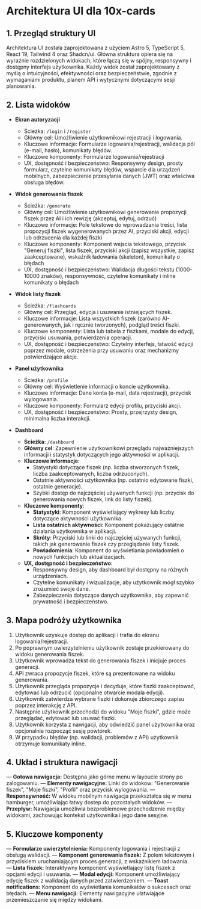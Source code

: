 # Architektura UI dla 10x-cards

## 1. Przegląd struktury UI

Architektura UI została zaprojektowana z użyciem Astro 5, TypeScript 5, React 19, Tailwind 4 oraz Shadcn/ui. Główna struktura opiera się na wyraźnie rozdzielonych widokach, które łączą się w spójny, responsywny i dostępny interfejs użytkownika. Każdy widok został zaprojektowany z myślą o intuicyjności, efektywności oraz bezpieczeństwie, zgodnie z wymaganiami produktu, planem API i wytycznymi dotyczącymi sesji planowania.

## 2. Lista widoków

- **Ekran autoryzacji**
  - Ścieżka: `/login` i `/register`
  - Główny cel: Umożliwienie użytkownikowi rejestracji i logowania.
  - Kluczowe informacje: Formularze logowania/rejestracji, walidacja pól (e-mail, hasło), komunikaty błędów.
  - Kluczowe komponenty: Formularze logowania/rejestracji
  - UX, dostępność i bezpieczeństwo: Responsywny design, prosty formularz, czytelne komunikaty błędów, wsparcie dla urządzeń mobilnych, zabezpieczenie przesyłania danych (JWT) oraz właściwa obsługa błędów.

- **Widok generowania fiszek**
  - Ścieżka: `/generate`
  - Główny cel: Umożliwienie użytkownikowi generowanie propozycji fiszek przez AI i ich rewizję (akceptuj, edytuj, odrzuć)
  - Kluczowe informacje: Pole tekstowe do wprowadzania treści, lista propozycji fiszek wygenerowanych przez AI, przyciski akcji, edycji lub odrzucenia dla każdej fiszki
  - Kluczowe komponenty: Komponent wejscia tekstowego, przycisk "Generuj fiszki", lista fiszek, przyciski akcji (zapisz wszystkie, zapisz zaakceptowane), wskaźnik ładowania (skeleton), komunikaty o błędach
  - UX, dostępność i bezpieczeństwo: Walidacja długości tekstu  (1000-10000 znaków), responsywność, czytelne komunikaty i inline komunikaty o błędach

- **Widok listy fiszek**
  - Ścieżka: `/flashcards`
  - Główny cel: Przegląd, edycja i usuwanie istniejących fiszek.
  - Kluczowe informacje: Lista wszystkich fiszek (zarówno AI-generowanych, jak i ręcznie tworzonych), podgląd treści fiszki.
  - Kluczowe komponenty: Lista lub tabela z fiszkami, modale do edycji, przyciski usuwania, potwierdzenia operacji.
  - UX, dostępność i bezpieczeństwo: Czytelny interfejs, łatwość edycji poprzez modale, ostrzeżenia przy usuwaniu oraz mechanizmy potwierdzające akcje.

- **Panel użytkownika**
  - Ścieżka: `/profile`
  - Główny cel: Wyświetlenie informacji o koncie użytkownika.
  - Kluczowe informacje: Dane konta (e-mail, data rejestracji), przycisk wylogowania.
  - Kluczowe komponenty: Formularz edycji profilu, przyciski akcji.
  - UX, dostępność i bezpieczeństwo: Prosty, przejrzysty design, minimalna liczba interakcji.

- **Dashboard**
  - **Ścieżka**: `/dashboard`
  - **Główny cel**: Zapewnienie użytkownikowi przeglądu najważniejszych informacji i statystyk dotyczących jego aktywności w aplikacji.
  - **Kluczowe informacje**:
    - Statystyki dotyczące fiszek (np. liczba stworzonych fiszek, liczba zaakceptowanych, liczba odrzuconych).
    - Ostatnie aktywności użytkownika (np. ostatnio edytowane fiszki, ostatnie generacje).
    - Szybki dostęp do najczęściej używanych funkcji (np. przycisk do generowania nowych fiszek, link do listy fiszek).
  - **Kluczowe komponenty**:
    - **Statystyki**: Komponent wyświetlający wykresy lub liczby dotyczące aktywności użytkownika.
    - **Lista ostatnich aktywności**: Komponent pokazujący ostatnie działania użytkownika w aplikacji.
    - **Skróty**: Przyciski lub linki do najczęściej używanych funkcji, takich jak generowanie fiszek czy przeglądanie listy fiszek.
    - **Powiadomienia**: Komponent do wyświetlania powiadomień o nowych funkcjach lub aktualizacjach.
  - **UX, dostępność i bezpieczeństwo**:
    - Responsywny design, aby dashboard był dostępny na różnych urządzeniach.
    - Czytelne komunikaty i wizualizacje, aby użytkownik mógł szybko zrozumieć swoje dane.
    - Zabezpieczenia dotyczące danych użytkownika, aby zapewnić prywatność i bezpieczeństwo.

## 3. Mapa podróży użytkownika

1. Użytkownik uzyskuje dostęp do aplikacji i trafia do ekranu logowania/rejestracji.
2. Po poprawnym uwierzytelnieniu użytkownik zostaje przekierowany do widoku generowania fiszek.
3. Użytkownik wprowadza tekst do generowania fiszek i inicjuje proces generacji.
4. API zwraca propozycje fiszek, które są prezentowane na widoku generowania.
5. Użytkownik przegląda propozycje i decyduje, które fiszki zaakceptować, edytować lub odrzucić (opcjonalne otwarcie modala edycji).
6. Użytkownik zatwierdza wybrane fiszki i dokonuje zbiorczego zapisu poprzez interakcję z API.
7. Następnie użytkownik przechodzi do widoku "Moje fiszki", gdzie może przeglądać, edytować lub usuwać fiszki.
8. Użytkownik korzysta z nawigacji, aby odwiedzić panel użytkownika oraz opcjonalnie rozpocząć sesję powtórek.
9. W przypadku błędów (np. walidacji, problemów z API) użytkownik otrzymuje komunikaty inline.

## 4. Układ i struktura nawigacji

— **Gotowa nawigacja:** Dostępna jako górne menu w layoucie strony po zalogowaniu. 
— **Elementy nawigacyjne:** Linki do widokow: "Generowanie fiszek", "Moje fiszki", "Profil" oraz przycisk wylogowania. 
— **Responsywność:** W widoku mobilnym nawigacja przekształca się w menu hamburger, umożliwiając łatwy dostep do pozostalych widoków. 
— **Przepływ:** Nawigacja umożliwia bezproblemowe przechodzenie między widokami, zachowując kontekst użytkownika i jego dane sesyjne. 

## 5. Kluczowe komponenty 
— **Formularze uwierzytelnienia:** Komponenty logowania i rejestracji z obsługą walidacji. 
— **Komponent generowania fiszek:** Z polem tekstowym i przyciskiem uruchamiającym proces generacji, z wskaźnikiem ładowania. 
— **Lista fiszek:** Interaktywny komponent wyświetlający listę fiszek z opcjami edycji i usuwania.
— **Modal edycji:** Komponent umożliwiający edycję fiszek z walidacją danych przed zatwierdzeniem.
— **Toast notifications:** Komponent do wyświetlania komunikatów o sukcesach oraz błędach.
— **Menu nawigacji:** Elementy nawigacyjne ułatwiające przemieszczanie się między widokami. 

